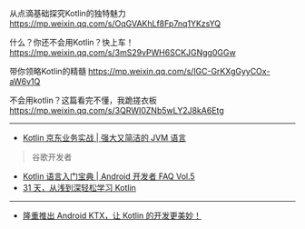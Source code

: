 从点滴基础探究Kotlin的独特魅力 https://mp.weixin.qq.com/s/OqGVAKhLf8Fp7nq1YKzsYQ

什么？你还不会用Kotlin？快上车！  https://mp.weixin.qq.com/s/3mS29vPWH6SCKJGNgg0GGw

带你领略Kotlin的精髓  https://mp.weixin.qq.com/s/lGC-GrKXgGyyCOx-aW6v1Q

不会用kotlin？这篇看完不懂，我跪搓衣板  https://mp.weixin.qq.com/s/3QRWI0ZNb5wLY2J8kA6Etg


---

* [Kotlin 京东业务实战 | 强大又简洁的 JVM 语言](https://mp.weixin.qq.com/s/LpDze_q_iq_hLFb92fpwdg)


> 谷歌开发者

- [Kotlin 语言入门宝典 | Android 开发者 FAQ Vol.5](https://mp.weixin.qq.com/s/MpJxeON1HV6GY78-FW8t2w)
- [31 天，从浅到深轻松学习 Kotlin](https://mp.weixin.qq.com/s/1mp5F4A-pqkaRknY6kAKzA)

---

- [隆重推出 Android KTX，让 Kotlin 的开发更美妙！](https://mp.weixin.qq.com/s/2T7-FhCdnBnWxxBBV00ktQ)